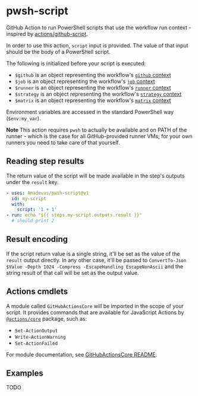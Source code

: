 # pwsh-script

GitHub Action to run PowerShell scripts that use the workflow run context - inspired by [actions/github-script].

In order to use this action, `script` input is provided. The value of that input should be
the body of a PowerShell script.

The following is initialized before your script is executed:
- `$github` is an object representing the workflow's [`github` context]
- `$job` is an object representing the workflow's [`job` context]
- `$runner` is an object representing the workflow's [`runner` context]
- `$strategy` is an object representing the workflow's [`strategy` context]
- `$matrix` is an object representing the workflow's [`matrix` context]

Environment variables are accessed in the standard PowerShell way (`$env:my_var`).

**Note** This action requires `pwsh` to actually be available and on PATH of the runner - which
is the case for all GitHub-provided runner VMs; for your own runners you need to take care of that yourself.

## Reading step results
The return value of the script will be made available in the step's outputs under the `result` key.
```yml
- uses: Amadevus/pwsh-script@v1
  id: my-script
  with:
    script: '1 + 1'
- run: echo "${{ steps.my-script.outputs.result }}"
  # should print 2
```

## Result encoding

If the script return value is a single string, it'll be set as the value of the `result` output directly.
In any other case, it'll be passed to `ConvertTo-Json $Value -Depth 1024 -Compress -EscapeHandling EscapeNonAscii`
and the string result of that call will be set as the output value.

## Actions cmdlets
A module called `GitHubActionsCore` will be imported in the scope of your script. It provides commands
that are available for JavaScript Actions by [`@actions/core`] package, such as:
- `Set-ActionOutput`
- `Write-ActionWarning`
- `Set-ActionFailed`

For module documentation, see [GitHubActionsCore README](docs/GitHubActionsCore/README.md).

## Examples

TODO



[actions/github-script]: https://github.com/actions/github-script
[`@actions/core`]: https://github.com/actions/toolkit/tree/master/packages/core
[`github` context]: https://help.github.com/en/actions/reference/context-and-expression-syntax-for-github-actions#github-context
[`job` context]: https://help.github.com/en/actions/reference/context-and-expression-syntax-for-github-actions#job-context
[`runner` context]: https://help.github.com/en/actions/reference/context-and-expression-syntax-for-github-actions#runner-context
[`strategy` context]: https://help.github.com/en/actions/reference/context-and-expression-syntax-for-github-actions#strategy-context
[`matrix` context]: https://help.github.com/en/actions/reference/context-and-expression-syntax-for-github-actions#matrix-context